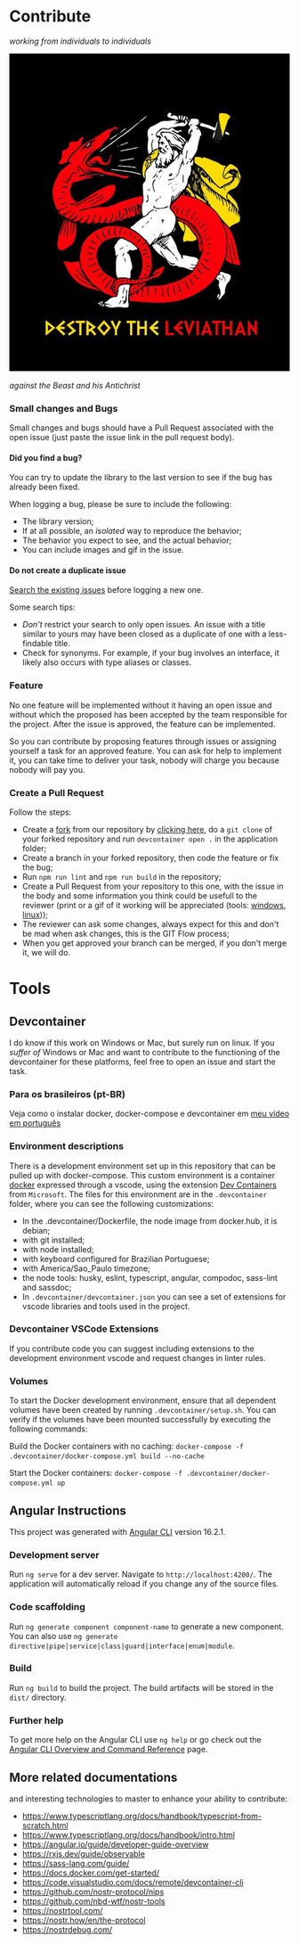 # Contribute
_working from individuals to individuals_

![destroy the levithan](./imgs/destroy-leviathan.jpg)

_against the Beast and his Antichrist_

### Small changes and Bugs
Small changes and bugs should have a Pull Request associated with the open issue (just paste the issue link in the pull request body).

#### Did you find a bug?
You can try to update the library to the last version to see if the bug has already been fixed.

When logging a bug, please be sure to include the following:
 * The library version;
 * If at all possible, an *isolated* way to reproduce the behavior;
 * The behavior you expect to see, and the actual behavior;
 * You can include images and gif in the issue.

#### Do not create a duplicate issue
[Search the existing issues](https://github.com/antonioconselheiro/omegle-nostr/search?type=Issues) before logging a new one.

Some search tips:
 * *Don't* restrict your search to only open issues. An issue with a title similar to yours may have been closed as a duplicate of one with a less-findable title.
 * Check for synonyms. For example, if your bug involves an interface, it likely also occurs with type aliases or classes.

### Feature
No one feature will be implemented without it having an open issue and without which the proposed has been accepted by the team responsible for the project. After the issue is approved, the feature can be implemented.

So you can contribute by proposing features through issues or assigning yourself a task for an approved feature. You can ask for help to implement it, you can take time to deliver your task, nobody will charge you because nobody will pay you.

### Create a Pull Request

Follow the steps:

 * Create a [fork](https://guides.github.com/activities/forking/) from our repository by [clicking here](https://github.com/antonioconselheiro/omegle-nostr/fork), do a `git clone` of your forked repository and run `devcontainer open .` in the application folder;
 * Create a branch in your forked repository, then code the feature or fix the bug;
 * Run `npm run lint` and `npm run build` in the repository;
 * Create a Pull Request from your repository to this one, with the issue in the body and some information you think could be usefull to the reviewer (print or a gif of it working will be appreciated (tools: [windows](https://www.screentogif.com/), [linux](https://linuxhint.com/install-peek-animated-gif-recorder-linux/)));
 * The reviewer can ask some changes, always expect for this and don't be mad when ask changes, this is the GIT Flow process;
 * When you get approved your branch can be merged, if you don't merge it, we will do.

# Tools
## Devcontainer
I do know if this work on Windows or Mac, but surely run on linux.
If you _suffer of_ Windows or Mac and want to contribute to the functioning of the devcontainer for these platforms, feel free to open an issue and start the task.

### Para os brasileiros (pt-BR)
Veja como o instalar docker, docker-compose e devcontainer em [meu vídeo em português](https://odysee.com/@anarcanudos:5/instalacao-do-docker-docker-compose-e-devcontainer:9)

### Environment descriptions
There is a development environment set up in this repository that can be pulled up with docker-compose.
This custom environment is a container [docker](https://docs.docker.com/engine/install/) expressed through a vscode, using the extension [Dev Containers](https://marketplace.visualstudio.com/items?itemName=ms-vscode-remote.remote-containers) from `Microsoft`.
The files for this environment are in the `.devcontainer` folder, where you can see the following customizations:

- In the .devcontainer/Dockerfile, the node image from docker.hub, it is debian;
- with git installed;
- with node installed;
- with keyboard configured for Brazilian Portuguese;
- with America/Sao_Paulo timezone;
- the node tools: husky, eslint, typescript, angular, compodoc, sass-lint and sassdoc;
- In `.devcontainer/devcontainer.json` you can see a set of extensions for vscode libraries and tools used in the project.

### Devcontainer VSCode Extensions
If you contribute code you can suggest including extensions to the development environment vscode and request changes in linter rules.

### Volumes
To start the Docker development environment, ensure that all dependent volumes have been created by running `.devcontainer/setup.sh`. You can verify if the volumes have been mounted successfully by executing the following commands:

Build the Docker containers with no caching:
`docker-compose -f .devcontainer/docker-compose.yml build --no-cache`

Start the Docker containers:
`docker-compose -f .devcontainer/docker-compose.yml up`

## Angular Instructions

This project was generated with [Angular CLI](https://github.com/angular/angular-cli) version 16.2.1.

### Development server

Run `ng serve` for a dev server. Navigate to `http://localhost:4200/`. The application will automatically reload if you change any of the source files.

### Code scaffolding

Run `ng generate component component-name` to generate a new component. You can also use `ng generate directive|pipe|service|class|guard|interface|enum|module`.

### Build

Run `ng build` to build the project. The build artifacts will be stored in the `dist/` directory.

### Further help

To get more help on the Angular CLI use `ng help` or go check out the [Angular CLI Overview and Command Reference](https://angular.io/cli) page.


## More related documentations
and interesting technologies to master to enhance your ability to contribute:

- https://www.typescriptlang.org/docs/handbook/typescript-from-scratch.html
- https://www.typescriptlang.org/docs/handbook/intro.html
- https://angular.io/guide/developer-guide-overview
- https://rxjs.dev/guide/observable
- https://sass-lang.com/guide/
- https://docs.docker.com/get-started/
- https://code.visualstudio.com/docs/remote/devcontainer-cli
- https://github.com/nostr-protocol/nips
- https://github.com/nbd-wtf/nostr-tools
- https://nostrtool.com/
- https://nostr.how/en/the-protocol
- https://nostrdebug.com/
